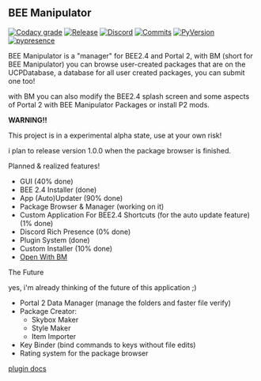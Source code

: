 BEE Manipulator
-
[![Codacy grade](https://img.shields.io/codacy/grade/3cd982db8ee640cda0e1dc21d2b9c36c?style=for-the-badge)](https://app.codacy.com/manual/enderzombi102.end/BEE-manipulator?utm_source=github.com&utm_medium=referral&utm_content=ENDERZOMBI102/BEE-manipulator&utm_campaign=Badge_Grade_Dashboard)
[![Release](https://img.shields.io/github/v/release/ENDERZOMBI102/BEE-manipulator?include_prereleases&style=for-the-badge)](https://github.com/ENDERZOMBI102/BEE-manipulator/releases/latest)
[![Discord](https://img.shields.io/discord/293435914598744064?logo=discord&style=for-the-badge)](https://discord.gg/hnGFJrz)
[![Commits](https://img.shields.io/github/commits-since/ENDERZOMBI102/BEE-manipulator/latest?include_prereleases&style=for-the-badge)](https://github.com/ENDERZOMBI102/BEE-manipulator/commits/master)
[![PyVersion](https://img.shields.io/badge/Python-3.7%20|%203.8-brightgreen.svg?style=for-the-badge&logo=python&logoWidth=20)](https://www.python.org/downloads/release/python-378/)
[![pypresence](https://img.shields.io/badge/using-pypresence-00bb88.svg?style=for-the-badge&logo=python&logoWidth=20)](https://github.com/qwertyquerty/pypresence)

BEE Manipulator is a "manager" for BEE2.4 and Portal 2, with BM (short for BEE Manipulator) you can browse user-created packages
that are on the UCPDatabase, a database for all user created packages, you can submit one too!


with BM you can also modify the BEE2.4 splash screen and some aspects of Portal 2 with BEE Manipulator Packages or install P2 mods.


**WARNING!!**

This project is in a experimental alpha state, use at your own risk!


i plan to release version 1.0.0 when the package browser is finished.

Planned & realized features!

 - GUI (40% done)
 - BEE 2.4 Installer (done)
 - App (Auto)Updater (90% done)
 - Package Browser & Manager (working on it)
 - Custom Application For BEE2.4 Shortcuts (for the auto update feature) (1% done) 
 - Discord Rich Presence (0% done)
 - Plugin System (done)
 - Custom Installer (10% done)
 - [Open With BM](https://github.com/ENDERZOMBI102/BEE-manipulator/wiki/Open-with-BM)

The Future

yes, i'm already thinking of the future of this application ;)

 - Portal 2 Data Manager (manage the folders and faster file verify)
 - Package Creator:
   - Skybox Maker
   - Style Maker
   - Item Importer
 - Key Binder (bind commands to keys without file edits)
 - Rating system for the package browser

[plugin docs](https://github.com/ENDERZOMBI102/BEE-manipulator/wiki/Plugins-docs)
